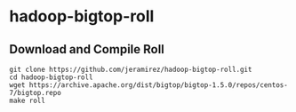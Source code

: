 hadoop-bigtop-roll
==================

Download and Compile Roll
-------------------------

```shell
git clone https://github.com/jeramirez/hadoop-bigtop-roll.git
cd hadoop-bigtop-roll
wget https://archive.apache.org/dist/bigtop/bigtop-1.5.0/repos/centos-7/bigtop.repo
make roll
```
